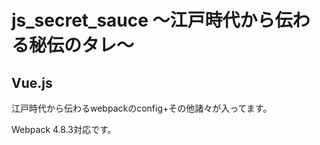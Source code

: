 # js_secret_sauce 〜江戸時代から伝わる秘伝のタレ〜
## Vue.js
江戸時代から伝わるwebpackのconfig+その他諸々が入ってます。

Webpack 4.8.3対応です。